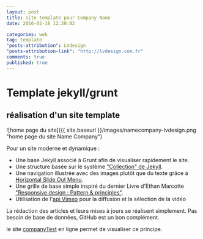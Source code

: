```yaml
---
layout: post
title: site template pour Company Name
date: 2016-02-18 12:20:02

categories: web
tag: template
"posts-attribution": LVdesign
"posts-attribution-link": "http://lvdesign.com.fr"
comments: true
published: true
---
```


# Template jekyll/grunt

## réalisation d'un site template 

![home page du site]({{ site.baseurl }}/images/namecompany-lvdesign.png "home page du site Name Company")


Pour un site moderne et dynamique :

*    Une base Jekyll associé à Grunt afin de visualiser rapidement le site.
*    Une structure basée sur le système ["Collection" de Jekyll](http://jekyllrb.com/docs/collections/).
*    Une navigation illustrée avec des images plutôt que du texte grâce à [Horizontal Slide Out Menu](http://tympanus.net/codrops/2013/05/17/horizontal-slide-out-menu/).
*    Une grille de base simple inspiré du dernier Livre d'Ethan Marcotte ["Responsive design : Pattern & principles"](http://tympanus.net/codrops/2013/05/17/horizontal-slide-out-menu/).
*    Utilisation de l'[api Vimeo](https://developer.vimeo.com/) pour la diffusion et la sélection de la vidéo


La rédaction des articles et leurs mises à jours se réalisent simplement. Pas besoin de base de données, GitHub est un bon complément.

le site [companyTest](http://lvdesign.github.io/companyTest/) en ligne permet de visualiser ce principe.
